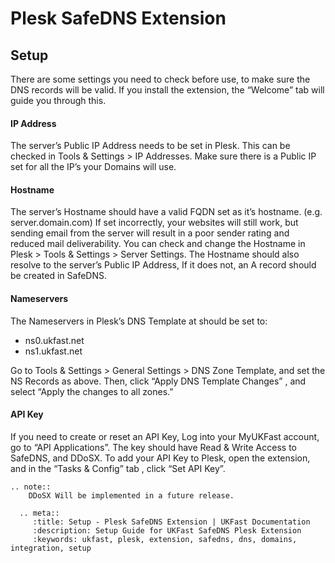 # Plesk SafeDNS Extension

## Setup

There are some settings you need to check before use, to make sure the DNS records will be valid.
If you install the extension, the “Welcome” tab will guide you through this.

#### IP Address

The server’s Public IP Address needs to be set in Plesk.
This can be checked in Tools & Settings > IP Addresses. 
Make sure there is a Public IP set for all the IP’s your Domains will use.

#### Hostname

The server’s Hostname should have a valid FQDN set as it’s hostname. (e.g. server.domain.com)
If set incorrectly, your websites will still work, but sending email from the server will result in a poor sender rating and reduced mail deliverability.
You can check and change the Hostname in Plesk > Tools & Settings > Server Settings.
The Hostname should also resolve to the server’s Public IP Address, If it does not, an A record should be created in SafeDNS.

#### Nameservers

The Nameservers in Plesk’s DNS Template at should be set to: 
  - ns0.ukfast.net
  - ns1.ukfast.net

Go to Tools & Settings > General Settings > DNS Zone Template, and set the NS Records as above.
Then, click “Apply DNS Template Changes” , and select “Apply the changes to all zones.”

#### API Key

If you need to create or reset an API Key, Log into your MyUKFast account, go to “API Applications”.
The key should have Read & Write Access to SafeDNS, and DDoSX.
To add your API Key to Plesk, open the extension, and in the “Tasks & Config” tab , click “Set API Key”.

```eval_rst
.. note::
    DDoSX Will be implemented in a future release.
```

```eval_rst
  .. meta::
     :title: Setup - Plesk SafeDNS Extension | UKFast Documentation
     :description: Setup Guide for UKFast SafeDNS Plesk Extension
     :keywords: ukfast, plesk, extension, safedns, dns, domains, integration, setup
```
